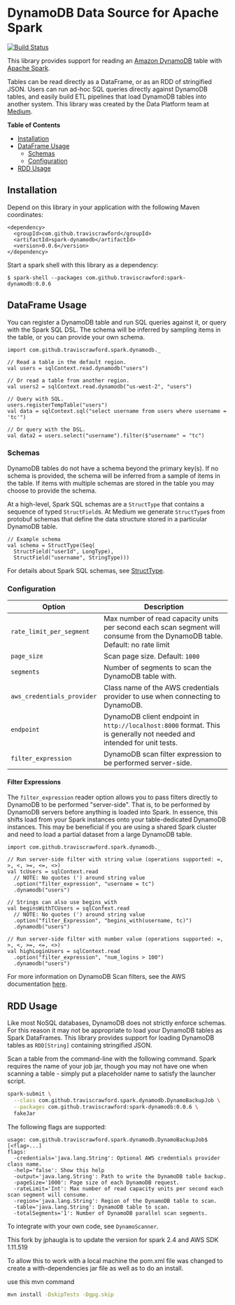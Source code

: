 # DynamoDB Data Source for Apache Spark

[![Build Status](https://travis-ci.org/traviscrawford/spark-dynamodb.svg?branch=master)](https://travis-ci.org/traviscrawford/spark-dynamodb)

This library provides support for reading an [Amazon DynamoDB](https://aws.amazon.com/dynamodb/)
table with [Apache Spark](https://spark.apache.org/).

Tables can be read directly as a DataFrame, or as an RDD of stringified JSON. Users can run ad-hoc
SQL queries directly against DynamoDB tables, and easily build ETL pipelines that load DynamoDB
tables into another system. This library was created by the Data Platform team at
[Medium](https://medium.engineering/mediums-dynamodb-data-source-for-apache-spark-62c6599a6dfd#.x6juanfsy).

<!-- START doctoc generated TOC please keep comment here to allow auto update -->
<!-- DON'T EDIT THIS SECTION, INSTEAD RE-RUN doctoc TO UPDATE -->
**Table of Contents**

- [Installation](#installation)
- [DataFrame Usage](#dataframe-usage)
  - [Schemas](#schemas)
  - [Configuration](#configuration)
- [RDD Usage](#rdd-usage)

<!-- END doctoc generated TOC please keep comment here to allow auto update -->

## Installation

Depend on this library in your application with the following Maven coordinates:

```
<dependency>
  <groupId>com.github.traviscrawford</groupId>
  <artifactId>spark-dynamodb</artifactId>
  <version>0.0.6</version>
</dependency>
```

Start a spark shell with this library as a dependency:

```
$ spark-shell --packages com.github.traviscrawford:spark-dynamodb:0.0.6
```

## DataFrame Usage

You can register a DynamoDB table and run SQL queries against it, or query with the Spark SQL DSL.
The schema will be inferred by sampling items in the table, or you can provide your own schema.

```
import com.github.traviscrawford.spark.dynamodb._

// Read a table in the default region.
val users = sqlContext.read.dynamodb("users")

// Or read a table from another region.
val users2 = sqlContext.read.dynamodb("us-west-2", "users")

// Query with SQL.
users.registerTempTable("users")
val data = sqlContext.sql("select username from users where username = 'tc'")

// Or query with the DSL.
val data2 = users.select("username").filter($"username" = "tc")
```

### Schemas

DynamoDB tables do not have a schema beyond the primary key(s). If no schema is provided,
the schema will be inferred from a sample of items in the table. If items with multiple
schemas are stored in the table you may choose to provide the schema.

At a high-level, Spark SQL schemas are a `StructType` that contains a sequence of typed
`StructField`s. At Medium we generate `StructType`s from protobuf schemas that define the data
structure stored in a particular DynamoDB table.

```
// Example schema
val schema = StructType(Seq(
  StructField("userId", LongType),
  StructField("username", StringType)))
```

For details about Spark SQL schemas, see
[StructType](http://spark.apache.org/docs/latest/api/scala/index.html#org.apache.spark.sql.types.StructType).

### Configuration

| Option | Description |
| --- | --- |
| `rate_limit_per_segment` | Max number of read capacity units per second each scan segment will consume from the DynamoDB table. Default: no rate limit |
| `page_size` | Scan page size. Default: `1000` |
| `segments` | Number of segments to scan the DynamoDB table with. |
| `aws_credentials_provider` | Class name of the AWS credentials provider to use when connecting to DynamoDB. |
| `endpoint` | DynamoDB client endpoint in `http://localhost:8000` format. This is generally not needed and intended for unit tests. |
| `filter_expression` | DynamoDB scan filter expression to be performed server-side. |

#### Filter Expressions

The `filter_expression` reader option allows you to pass filters directly to DynamoDB to be performed "server-side". That is,
to be performed by DynamoDB servers before anything is loaded into Spark. In essence, this shifts load from your Spark
instances onto your table-dedicated DynamoDB instances. This may be beneficial if you are using a shared Spark cluster and
need to load a partial dataset from a large DynamoDB table.

```
import com.github.traviscrawford.spark.dynamodb._

// Run server-side filter with string value (operations supported: =, >, <, >=, <=, <>)
val tcUsers = sqlContext.read
  // NOTE: No quotes (') around string value
  .option("filter_expression", "username = tc")
  .dynamodb("users")
  
// Strings can also use begins_with
val beginsWithTCUsers = sqlConfext.read
  // NOTE: No quotes (') around string value
  .option("filter_Expression", "begins_with(username, tc)")
  .dynamodb("users")

// Run server-side filter with number value (operations supported: =, >, <, >=, <=, <>)
val highLoginUsers = sqlContext.read
  .option("filter_expression", "num_logins > 100")
  .dynamodb("users")
```

For more information on DynamoDB Scan filters, see the AWS documentation [here](http://docs.aws.amazon.com/amazondynamodb/latest/developerguide/Scan.html#Scan.FilterExpression).


## RDD Usage

Like most NoSQL databases, DynamoDB does not strictly enforce schemas. For this reason it may not be appropriate to
load your DynamoDB tables as Spark DataFrames. This library provides support for loading DynamoDB tables as
`RDD[String]` containing stringified JSON.

Scan a table from the command-line with the following command. Spark requires the name of your job jar,
though you may not have one when scanning a table - simply put a placeholder name to satisfy the launcher script.

```bash
spark-submit \
  --class com.github.traviscrawford.spark.dynamodb.DynamoBackupJob \
  --packages com.github.traviscrawford:spark-dynamodb:0.0.6 \
  fakeJar
```

The following flags are supported:

```
usage: com.github.traviscrawford.spark.dynamodb.DynamoBackupJob$ [<flag>...]
flags:
  -credentials='java.lang.String': Optional AWS credentials provider class name.
  -help='false': Show this help
  -output='java.lang.String': Path to write the DynamoDB table backup.
  -pageSize='1000': Page size of each DynamoDB request.
  -rateLimit='Int': Max number of read capacity units per second each scan segment will consume.
  -region='java.lang.String': Region of the DynamoDB table to scan.
  -table='java.lang.String': DynamoDB table to scan.
  -totalSegments='1': Number of DynamoDB parallel scan segments.
```

To integrate with your own code, see `DynamoScanner`.

This fork by jphaugla is to update the version for spark 2.4 and AWS SDK 1.11.519

To allow this to work with a local machine the pom.xml file was changed to create a with-dependencies jar file as well as to do an install.

use this mvn command
```bash
mvn install -DskipTests -Dgpg.skip
```
